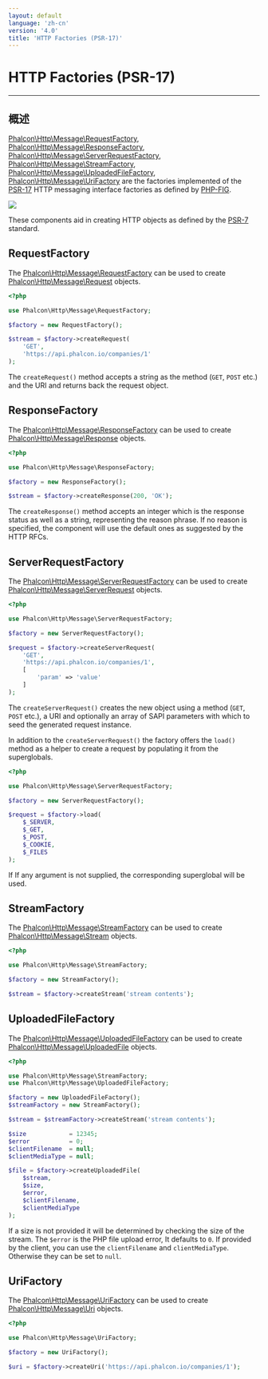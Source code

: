 ```yaml
---
layout: default
language: 'zh-cn'
version: '4.0'
title: 'HTTP Factories (PSR-17)'
---
```


# HTTP Factories (PSR-17)

* * *

## 概述

[Phalcon\Http\Message\RequestFactory](api/Phalcon_Http#http-message-requestfactory), [Phalcon\Http\Message\ResponseFactory](api/Phalcon_Http#http-message-responsefactory), [Phalcon\Http\Message\ServerRequestFactory](api/Phalcon_Http#http-message-serverrequestfactory), [Phalcon\Http\Message\StreamFactory](api/Phalcon_Http#http-message-streamfactory), [Phalcon\Http\Message\UploadedFileFactory](api/Phalcon_Http#http-message-uploadedfilefactory), [Phalcon\Http\Message\UriFactory](api/Phalcon_Http#http-message-urifactory) are the factories implemented of the [PSR-17](https://www.php-fig.org/psr/psr-17/) HTTP messaging interface factories as defined by [PHP-FIG](https://www.php-fig.org/).

![](/assets/images/implements-psr--17-blue.svg)

These components aid in creating HTTP objects as defined by the [PSR-7](https://www.php-fig.org/psr/psr-7/) standard.

## RequestFactory

The [Phalcon\Http\Message\RequestFactory](api/Phalcon_Http#http-message-requestfactory) can be used to create [Phalcon\Http\Message\Request](api/Phalcon_Http#http-message-request) objects.

```php
<?php

use Phalcon\Http\Message\RequestFactory;

$factory = new RequestFactory();

$stream = $factory->createRequest(
    'GET', 
    'https://api.phalcon.io/companies/1'
);
```

The `createRequest()` method accepts a string as the method (`GET`, `POST` etc.) and the URI and returns back the request object.

## ResponseFactory

The [Phalcon\Http\Message\ResponseFactory](api/Phalcon_Http#http-message-responsefactory) can be used to create [Phalcon\Http\Message\Response](api/Phalcon_Http#http-message-response) objects.

```php
<?php

use Phalcon\Http\Message\ResponseFactory;

$factory = new ResponseFactory();

$stream = $factory->createResponse(200, 'OK');
```

The `createResponse()` method accepts an integer which is the response status as well as a string, representing the reason phrase. If no reason is specified, the component will use the default ones as suggested by the HTTP RFCs.

## ServerRequestFactory

The [Phalcon\Http\Message\ServerRequestFactory](api/Phalcon_Http#http-message-serverrequestfactory) can be used to create [Phalcon\Http\Message\ServerRequest](api/Phalcon_Http#http-message-serverrequest) objects.

```php
<?php

use Phalcon\Http\Message\ServerRequestFactory;

$factory = new ServerRequestFactory();

$request = $factory->createServerRequest(
    'GET', 
    'https://api.phalcon.io/companies/1',
    [
        'param' => 'value'
    ]
);
```

The `createServerRequest()` creates the new object using a method (`GET`, `POST` etc.), a URI and optionally an array of SAPI parameters with which to seed the generated request instance.

In addition to the `createServerRequest()` the factory offers the `load()` method as a helper to create a request by populating it from the superglobals.

```php
<?php

use Phalcon\Http\Message\ServerRequestFactory;

$factory = new ServerRequestFactory();

$request = $factory->load(
    $_SERVER,
    $_GET,
    $_POST,
    $_COOKIE,
    $_FILES
);
```

If If any argument is not supplied, the corresponding superglobal will be used.

## StreamFactory

The [Phalcon\Http\Message\StreamFactory](api/Phalcon_Http#http-message-streamfactory) can be used to create [Phalcon\Http\Message\Stream](api/Phalcon_Http#http-message-stream) objects.

```php
<?php

use Phalcon\Http\Message\StreamFactory;

$factory = new StreamFactory();

$stream = $factory->createStream('stream contents');
```

## UploadedFileFactory

The [Phalcon\Http\Message\UploadedFileFactory](api/Phalcon_Http#http-message-uploadedfilefactory) can be used to create [Phalcon\Http\Message\UploadedFile](api/Phalcon_Http#http-message-uploadedfile) objects.

```php
<?php

use Phalcon\Http\Message\StreamFactory;
use Phalcon\Http\Message\UploadedFileFactory;

$factory = new UploadedFileFactory();
$streamFactory = new StreamFactory();

$stream = $streamFactory->createStream('stream contents');

$size            = 12345;
$error           = 0;
$clientFilename  = null;
$clientMediaType = null;

$file = $factory->createUploadedFile(
    $stream,
    $size,
    $error,
    $clientFilename,
    $clientMediaType
);
```

If a size is not provided it will be determined by checking the size of the stream. The `$error` is the PHP file upload error, It defaults to `0`. If provided by the client, you can use the `clientFilename` and `clientMediaType`. Otherwise they can be set to `null`.

## UriFactory

The [Phalcon\Http\Message\UriFactory](api/Phalcon_Http#http-message-urifactory) can be used to create [Phalcon\Http\Message\Uri](api/Phalcon_Http#http-message-uri) objects.

```php
<?php

use Phalcon\Http\Message\UriFactory;

$factory = new UriFactory();

$uri = $factory->createUri('https://api.phalcon.io/companies/1');
```